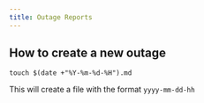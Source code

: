 ```yaml
---
title: Outage Reports
---
```


## How to create a new outage

```shell
touch $(date +"%Y-%m-%d-%H").md
```

This will create a file with the format `yyyy-mm-dd-hh`
